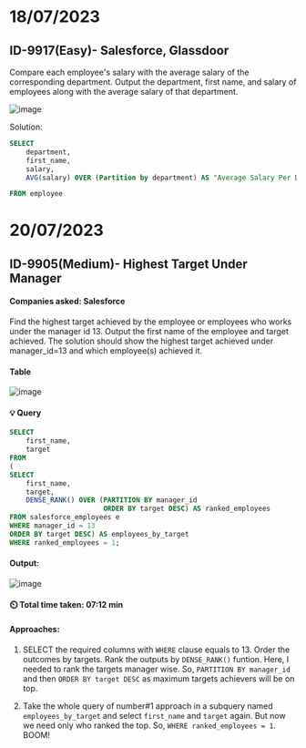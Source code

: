 # 18/07/2023


## ID-9917(Easy)- Salesforce, Glassdoor

Compare each employee's salary with the average salary of the corresponding department.
Output the department, first name, and salary of employees along with the average salary of that department.



![image](https://github.com/zizanayub/SQL-Daily-Practices/assets/65456659/d1fb43bb-847e-4080-915f-ee3352ba3e12)



Solution: 

```SQL
SELECT
    department,
    first_name,
    salary,
    AVG(salary) OVER (Partition by department) AS "Average Salary Per Department"

FROM employee
```




# 20/07/2023

## ID-9905(Medium)- Highest Target Under Manager

#### Companies asked: Salesforce


Find the highest target achieved by the employee or employees who works under the manager id 13. Output the first name of the employee and target achieved. The solution should show the highest target achieved under manager_id=13 and which employee(s) achieved it.

#### Table

![image](https://github.com/zizanayub/SQL-Daily-Practices/assets/65456659/848faa32-c9ff-4b70-8cb5-41ad55f4cb41)


#### 💡 Query
```SQL
SELECT
    first_name,
    target
FROM
(
SELECT 
    first_name,
    target,
    DENSE_RANK() OVER (PARTITION BY manager_id
                       ORDER BY target DESC) AS ranked_employees
FROM salesforce_employees e
WHERE manager_id = 13
ORDER BY target DESC) AS employees_by_target
WHERE ranked_employees = 1;
```

#### Output:
![image](https://github.com/zizanayub/SQL-Daily-Practices/assets/65456659/69f558cd-ebb2-4743-b502-dc349af5e21c)


#### ⏲️ Total time taken: 07:12 min

#### Approaches:

1. SELECT the required columns with `WHERE` clause equals to 13. Order the outcomes by targets. Rank the outputs by `DENSE_RANK()` funtion.
Here, I needed to rank the targets manager wise. So, `PARTITION BY manager_id` and then `ORDER BY target DESC` as maximum targets achievers will be on top.

2. Take the whole query of number#1 approach in a subquery named `employees_by_target` and select `first_name` and `target` again. But now we need only who ranked the top. So, `WHERE ranked_employees = 1`. BOOM! 
